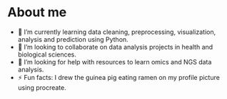 # About me

- 🌱 I’m currently learning data cleaning, preprocessing, visualization, analysis and prediction using Python.
- 👯 I’m looking to collaborate on data analysis projects in health and biological sciences.
- 🤔 I’m looking for help with resources to learn omics and NGS data analysis.
- ⚡ Fun facts: I drew the guinea pig eating ramen on my profile picture using procreate.
